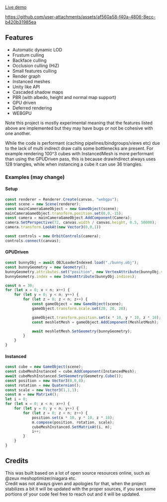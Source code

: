 [Live demo](https://aifanatic.github.io/Trident-WEBGPU/dist/index.html)

https://github.com/user-attachments/assets/af560a58-f40a-4806-8ecc-b420b31985ea

## Features
* Automatic dynamic LOD
* Frustum culling
* Backface culling
* Occlusion culling (HiZ)
* Small features culling
* Render graph
* Instanced meshes
* Unity like API
* Cascaded shadow maps
* PBR (with albedo, height and normal map support)
* GPU driven
* Deferred rendering
* WEBGPU

Note this project is mostly experimental meaning that the features listed above are implemented but they may have bugs or not be cohesive with one another.

While the code is performant (caching pipelines/bindgroups/views etc) due to the lack of multi indirect draw calls some bottlenecks are present.
For example rendering 100^3 cubes with InstancedMesh is more performant than using the GPUDriven pass, this is because drawIndirect always uses 128 triangles, while when instancing a cube it can use 36 triangles.

### Examples (may change)

#### Setup
```typescript
const renderer = Renderer.Create(canvas, "webgpu");
const scene = new Scene(renderer);
const mainCameraGameObject = new GameObject(scene);
mainCameraGameObject.transform.position.set(0,0,-15);
const camera = mainCameraGameObject.AddComponent(Camera);
camera.SetPerspective(72, canvas.width / canvas.height, 0.5, 50000);
camera.transform.LookAt(new Vector3(0,0,1))

const controls = new OrbitControls(camera);
controls.connect(canvas);

```
#### GPUDriven
```typescript
const bunnyObj = await OBJLoaderIndexed.load("./bunny.obj");
const bunnyGeometry = new Geometry();
bunnyGeometry.attributes.set("position", new VertexAttribute(bunnyObj.vertices));
bunnyGeometry.index = new IndexAttribute(bunnyObj.indices);

const n = 30;
for (let x = 0; x < n; x++) {
    for (let y = 0; y < n; y++) {
        for (let z = 0; z < n; z++) {
            const gameObject = new GameObject(scene);
            gameObject.transform.scale.set(20, 20, 20);

            gameObject.transform.position.set(x * 10, y * 10, z * 10);
            const meshletMesh = gameObject.AddComponent(MeshletMesh);

            await meshletMesh.SetGeometry(bunnyGeometry);
        }
    }
}
```

#### Instanced
```typescript
const cube = new GameObject(scene);
const cubeMeshInstanced = cube.AddComponent(InstancedMesh);
await cubeMeshInstanced.SetGeometry(Geometry.Cube());
const position = new Vector3(0,0,0);
const rotation = new Quaternion();
const scale = new Vector3(1,1,1);
const m = new Matrix4();
let i = 0;
for (let x = 0; x < n; x++) {
    for (let y = 0; y < n; y++) {
        for (let z = 0; z < n; z++) {
            position.set(x * 10, y * 10, z * 10);
            m.compose(position, rotation, scale);
            cubeMeshInstanced.SetMatrixAt(i, m);
            i++;
        }
    }
}
```


## Credits
This was built based on a lot of open source resources online, such as @zeux meshoptimizer/niagara etc.
<br>
Credit was not always given and apologies for that, when the project stabilizes a bit it will be updated with the proper sources, if you see some portions of your code feel free to reach out and it will be updated.